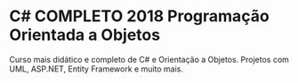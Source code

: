 # C# COMPLETO 2018 Programação Orientada a Objetos

Curso mais didático e completo de C# e Orientação a Objetos. Projetos com UML, ASP.NET, Entity Framework e muito mais.